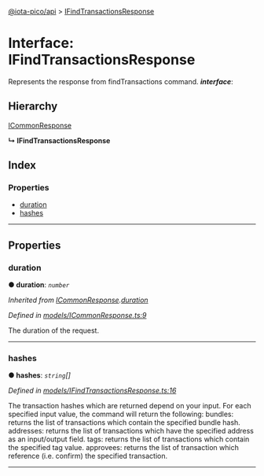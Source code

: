 [@iota-pico/api](../README.md) > [IFindTransactionsResponse](../interfaces/ifindtransactionsresponse.md)

# Interface: IFindTransactionsResponse

Represents the response from findTransactions command.
*__interface__*: 

## Hierarchy

 [ICommonResponse](icommonresponse.md)

**↳ IFindTransactionsResponse**

## Index

### Properties

* [duration](ifindtransactionsresponse.md#duration)
* [hashes](ifindtransactionsresponse.md#hashes)

---

## Properties

<a id="duration"></a>

###  duration

**●  duration**:  *`number`* 

*Inherited from [ICommonResponse](icommonresponse.md).[duration](icommonresponse.md#duration)*

*Defined in [models/ICommonResponse.ts:9](https://github.com/iota-pico/api/blob/98be397/src/models/ICommonResponse.ts#L9)*

The duration of the request.

___

<a id="hashes"></a>

###  hashes

**●  hashes**:  *`string`[]* 

*Defined in [models/IFindTransactionsResponse.ts:16](https://github.com/iota-pico/api/blob/98be397/src/models/IFindTransactionsResponse.ts#L16)*

The transaction hashes which are returned depend on your input. For each specified input value, the command will return the following: bundles: returns the list of transactions which contain the specified bundle hash. addresses: returns the list of transactions which have the specified address as an input/output field. tags: returns the list of transactions which contain the specified tag value. approvees: returns the list of transaction which reference (i.e. confirm) the specified transaction.

___

